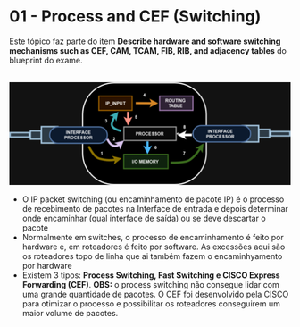 # 01 - Process and CEF (Switching)

Este tópico faz parte do item **Describe hardware and software switching mechanisms such as CEF, CAM, TCAM, FIB, RIB, and adjacency tables** do blueprint do exame. <br></br>

![SWITCHING](Imagens/process_cef_switching.png)

- O IP packet switching (ou encaminhamento de pacote IP) é o processo de recebimento de pacotes na Interface de entrada e depois determinar onde encaminhar (qual interface de saída) ou se deve descartar o pacote
- Normalmente em switches, o processo de encaminhamento é feito por hardware e, em roteadores é feito por software. As excessões aqui são os roteadores topo de linha que ai também fazem o encaminhyamento por hardware
- Existem 3 tipos: **Process Switching, Fast Switching e CISCO Express Forwarding (CEF)**.
**OBS:** o process switching não consegue lidar com uma grande quantidade de pacotes. O CEF foi desenvolvido pela CISCO para otimizar o processo e possibilitar os roteadores conseguirem um maior volume de pacotes.